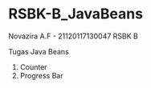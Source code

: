 # RSBK-B_JavaBeans

Novazira A.F - 21120117130047
RSBK B

Tugas Java Beans
1. Counter
2. Progress Bar
